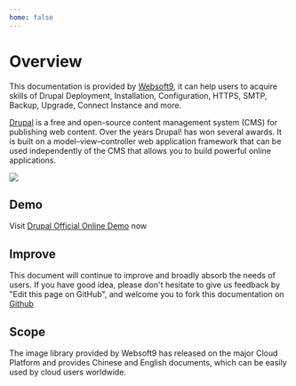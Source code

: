 ```yaml
---
home: false
---
```


# Overview

This documentation is provided by [Websoft9](https://www.websoft9.com/), it can help users to acquire skills of Drupal Deployment, Installation, Configuration, HTTPS, SMTP, Backup, Upgrade, Connect Instance and more.

[Drupal](https://joomla.org/) is a free and open-source content management system (CMS) for publishing web content. Over the years Drupal! has won several awards. It is built on a model–view–controller web application framework that can be used independently of the CMS that allows you to build powerful online applications.

![](https://libs.websoft9.com/Websoft9/DocsPicture/zh/joomla/joomla-gui-websoft9.jpg)

## Demo

Visit [Drupal Official Online Demo](https://launch.joomla.org/) now

## Improve

This document will continue to improve and broadly absorb the needs of users. If you have good idea, please don't hesitate to give us feedback by "Edit this page on GitHub", and welcome you to fork this documentation on [Github](https://github.com/Websoft9/ansible-joomla)

## Scope

The image library provided by Websoft9 has released on the major Cloud Platform and provides Chinese and English documents, which can be easily used by cloud users worldwide.